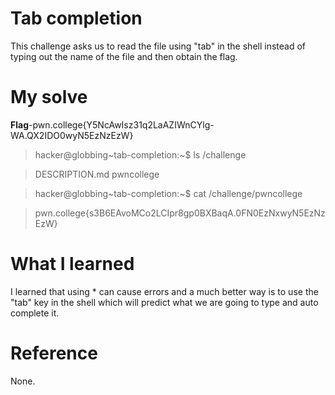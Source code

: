 # Tab completion 
This challenge asks us to read the file using "tab" in the shell instead of typing out the name of the file and then obtain the flag.
# My solve
**Flag**-pwn.college{Y5NcAwIsz31q2LaAZIWnCYlg-WA.QX2IDO0wyN5EzNzEzW}

>hacker@globbing~tab-completion:~$ ls /challenge

>DESCRIPTION.md  pwncollege​

>hacker@globbing~tab-completion:~$ cat /challenge/pwncollege​

>pwn.college{s3B6EAvoMCo2LCIpr8gp0BXBaqA.0FN0EzNxwyN5EzNzEzW}

# What I learned
I learned that using * can cause errors and a much better way is to use the "tab" key in the shell which will predict what we are going to type and auto complete it.
# Reference
None.
